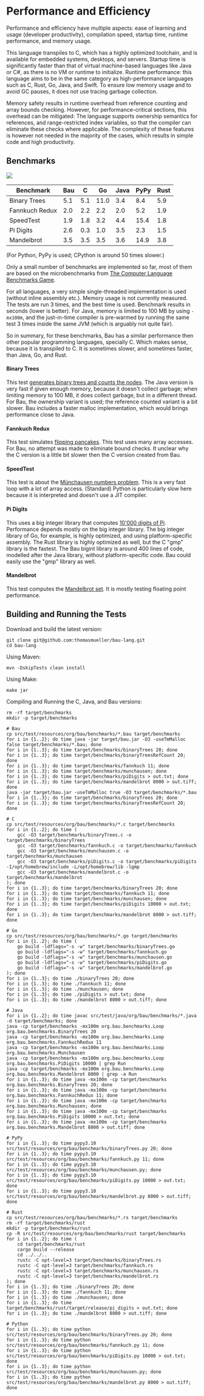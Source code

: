 # Performance and Efficiency

Performance and efficiency have multiple aspects: ease of learning and usage
(developer productivity), compilation speed, startup time, runtime performance, and memory usage.

This language transpiles to C, which has a highly optimized toolchain, and is available
for embedded systems, desktops, and servers.
Startup time is significantly faster than that of virtual machine-based languages like Java or C#, 
as there is no VM or runtime to initialize.
Runtime performance: this language aims to be in the same category as 
high-performance languages such as C, Rust, Go, Java, and Swift.
To ensure low memory usage and to avoid GC pauses, it does not use tracing garbage collection.

Memory safety results in runtime overhead from reference counting and array bounds checking.
However, for performance-critical sections, this overhead can be mitigated:
The language supports ownership semantics for references, and range-restricted index variables,
so that the compiler can eliminate these checks where applicable.
The complexity of these features is however not needed in the majority of the cases,
which results in simple code and high productivity.

## Benchmarks

<img src="performance.png">

| Benchmark              |  Bau |   C  |  Go  | Java | PyPy | Rust |
|------------------------|------|------|------|------|------|------|
| Binary Trees           |  5.1 |  5.1 | 11.0 |  3.4 |  8.4 |  5.9 |
| Fannkuch Redux         |  2.0 |  2.2 |  2.2 |  2.0 |  5.2 |  1.9 |
| SpeedTest              |  1.9 |  1.8 |  3.2 |  4.4 | 15.4 |  1.8 |
| Pi Digits              |  2.6 |  0.3 |  1.0 |  3.5 |  2.3 |  1.5 |
| Mandelbrot             |  3.5 |  3.5 |  3.5 |  3.6 | 14.9 |  3.8 |

(For Python, PyPy is used; CPython is around 50 times slower.)

Only a small number of benchmarks are implemented so far, most of them are based on
the microbenchmarks from <a href="https://benchmarksgame-team.pages.debian.net/benchmarksgame/index.html">The Computer Language Benchmarks Game</a>.

For all languages, a very simple single-threaded implementation is used 
(without inline assembly etc.).
Memory usage  is not currently measured.
The tests are run 3 times, and the best time is used.
Benchmark results in seconds (lower is better).
For Java, memory is limited to 100 MB by using `-mx100m`, 
and the just-in-time compiler is pre-warmed
by running the same test 3 times inside the same JVM 
(which is arguably not quite fair).

So in summary, for these benchmarks, Bau has a similar performance
then other popular programming languages, specially C.
Which makes sense, because it is transpiled to C.
It is sometimes slower, and sometimes faster, than Java, Go, and Rust.

#### Binary Trees

This test 
<a href="https://benchmarksgame-team.pages.debian.net/benchmarksgame/description/binarytrees.html#binarytrees">generates binary trees and counts the nodes</a>.
The Java version is very fast if given enough memory, because it doesn't collect garbage;
when limiting memory to 100 MB, it does collect garbage, but in a different thread.
For Bau, the ownership variant is used; the reference counted variant is a bit slower.
Bau includes a faster malloc implementation, which would brings performance close to Java.

#### Fannkuch Redux

This test simulates
<a href="https://benchmarksgame-team.pages.debian.net/benchmarksgame/description/fannkuchredux.html#fannkuchredux">flipping pancakes</a>.
This test uses many array accesses. For Bau, no attempt was made to eliminate bound checks.
It unclear why the C version is a little bit slower then the C version created from Bau.

#### SpeedTest

This test is about the <a href="https://github.com/jabbalaci/SpeedTests">Münchausen numbers problem</a>.
This is a very fast loop with a lot of array access. 
(Standard) Python is particularly slow here because it is interpreted and doesn't use a JIT compiler.

#### Pi Digits

This uses a big integer library that computes
<a href="https://benchmarksgame-team.pages.debian.net/benchmarksgame/description/pidigits.html#pidigits">10'000 digits of Pi</a>.
Performance depends mostly on the big integer library.
The big integer library of Go, for example, is highly optimized, and using platform-specific assembly.
The Rust library is highly optimized as well, but the C "gmp" library is the fastest.
The Bau bigint library is around 400 lines of code, modelled after the Java library,
without platform-specific code.
Bau could easily use the "gmp" library as well.

#### Mandelbrot

This test computes the
<a href="https://benchmarksgame-team.pages.debian.net/benchmarksgame/description/mandelbrot.html#mandelbrot">Mandelbrot set</a>.
It is mostly testing floating point performance.

## Building and Running the Tests

Download and build the latest version:

    git clone git@github.com:thomasmueller/bau-lang.git
    cd bau-lang

Using Maven:

    mvn -DskipTests clean install

Using Make:

    make jar

Compiling and Running the C, Java, and Bau versions:

    rm -rf target/benchmarks
    mkdir -p target/benchmarks

    # Bau
    cp src/test/resources/org/bau/benchmarks/*.bau target/benchmarks
    for i in {1..2}; do time java -jar target/bau.jar -O3 -useTmMalloc false target/benchmarks/*.bau; done
    for i in {1..3}; do time target/benchmarks/binaryTrees 20; done
    for i in {1..3}; do time target/benchmarks/binaryTreesRefCount 20; done
    for i in {1..3}; do time target/benchmarks/fannkuch 11; done
    for i in {1..3}; do time target/benchmarks/munchausen; done
    for i in {1..3}; do time target/benchmarks/piDigits > out.txt; done
    for i in {1..3}; do time target/benchmarks/mandelbrot 8000 > out.tiff; done
    java -jar target/bau.jar -useTmMalloc true -O3 target/benchmarks/*.bau
    for i in {1..3}; do time target/benchmarks/binaryTrees 20; done
    for i in {1..3}; do time target/benchmarks/binaryTreesRefCount 20; done

    # C
    cp src/test/resources/org/bau/benchmarks/*.c target/benchmarks
    for i in {1..2}; do time (
        gcc -O3 target/benchmarks/binaryTrees.c -o target/benchmarks/binaryTrees
        gcc -O3 target/benchmarks/fannkuch.c -o target/benchmarks/fannkuch
        gcc -O3 target/benchmarks/munchausen.c -o target/benchmarks/munchausen
        gcc -O3 target/benchmarks/piDigits.c -o target/benchmarks/piDigits -I/opt/homebrew/include -L/opt/homebrew/lib -lgmp
        gcc -O3 target/benchmarks/mandelbrot.c -o target/benchmarks/mandelbrot
    ); done
    for i in {1..3}; do time target/benchmarks/binaryTrees 20; done
    for i in {1..3}; do time target/benchmarks/fannkuch 11; done
    for i in {1..3}; do time target/benchmarks/munchausen; done
    for i in {1..3}; do time target/benchmarks/piDigits 10000 > out.txt; done
    for i in {1..3}; do time target/benchmarks/mandelbrot 8000 > out.tiff; done

    # Go
    cp src/test/resources/org/bau/benchmarks/*.go target/benchmarks
    for i in {1..2}; do time (
        go build -ldflags="-s -w" target/benchmarks/binaryTrees.go
        go build -ldflags="-s -w" target/benchmarks/fannkuch.go
        go build -ldflags="-s -w" target/benchmarks/munchausen.go
        go build -ldflags="-s -w" target/benchmarks/piDigits.go
        go build -ldflags="-s -w" target/benchmarks/mandelbrot.go
    ); done
    for i in {1..3}; do time ./binaryTrees 20; done
    for i in {1..3}; do time ./fannkuch 11; done
    for i in {1..3}; do time ./munchausen; done
    for i in {1..3}; do time ./piDigits > out.txt; done
    for i in {1..3}; do time ./mandelbrot 8000 > out.tiff; done

    # Java
    for i in {1..2}; do time javac src/test/java/org/bau/benchmarks/*.java -d target/benchmarks; done
    java -cp target/benchmarks -mx100m org.bau.benchmarks.Loop org.bau.benchmarks.BinaryTrees 20
    java -cp target/benchmarks -mx100m org.bau.benchmarks.Loop org.bau.benchmarks.FannkuchRedux 11
    java -cp target/benchmarks -mx100m org.bau.benchmarks.Loop org.bau.benchmarks.Munchausen
    java -cp target/benchmarks -mx100m org.bau.benchmarks.Loop org.bau.benchmarks.PiDigits 10000 | grep Run
    java -cp target/benchmarks -mx100m org.bau.benchmarks.Loop org.bau.benchmarks.Mandelbrot 8000 | grep -a Run
    for i in {1..3}; do time java -mx100m -cp target/benchmarks org.bau.benchmarks.BinaryTrees 20; done
    for i in {1..3}; do time java -mx100m -cp target/benchmarks org.bau.benchmarks.FannkuchRedux 11; done
    for i in {1..3}; do time java -mx100m -cp target/benchmarks org.bau.benchmarks.Munchausen; done
    for i in {1..3}; do time java -mx100m -cp target/benchmarks org.bau.benchmarks.PiDigits 10000 > out.txt; done
    for i in {1..3}; do time java -mx100m -cp target/benchmarks org.bau.benchmarks.Mandelbrot 8000 > out.tiff; done
    
    # PyPy
    for i in {1..3}; do time pypy3.10 src/test/resources/org/bau/benchmarks/binaryTrees.py 20; done
    for i in {1..3}; do time pypy3.10 src/test/resources/org/bau/benchmarks/fannkuch.py 11; done
    for i in {1..3}; do time pypy3.10 src/test/resources/org/bau/benchmarks/munchausen.py; done
    for i in {1..3}; do time pypy3.10 src/test/resources/org/bau/benchmarks/piDigits.py 10000 > out.txt; done
    for i in {1..3}; do time pypy3.10 src/test/resources/org/bau/benchmarks/mandelbrot.py 8000 > out.tiff; done
    
    # Rust
    cp src/test/resources/org/bau/benchmarks/*.rs target/benchmarks
    rm -rf target/benchmarks/rust
    mkdir -p target/benchmarks/rust
    cp -R src/test/resources/org/bau/benchmarks/rust target/benchmarks
    for i in {1..2}; do time (
        cd target/benchmarks/rust
        cargo build --release
        cd ../../..
        rustc -C opt-level=3 target/benchmarks/binaryTrees.rs
        rustc -C opt-level=3 target/benchmarks/fannkuch.rs
        rustc -C opt-level=3 target/benchmarks/munchausen.rs
        rustc -C opt-level=3 target/benchmarks/mandelbrot.rs
    ); done
    for i in {1..3}; do time ./binaryTrees 20; done
    for i in {1..3}; do time ./fannkuch 11; done
    for i in {1..3}; do time ./munchausen; done
    for i in {1..3}; do time target/benchmarks/rust/target/release/pi_digits > out.txt; done
    for i in {1..3}; do time ./mandelbrot 8000 > out.tiff; done

    # Python
    for i in {1..3}; do time python src/test/resources/org/bau/benchmarks/binaryTrees.py 20; done
    for i in {1..3}; do time python src/test/resources/org/bau/benchmarks/fannkuch.py 11; done
    for i in {1..3}; do time python src/test/resources/org/bau/benchmarks/piDigits.py 10000 > out.txt; done
    for i in {1..3}; do time python src/test/resources/org/bau/benchmarks/munchausen.py; done
    for i in {1..3}; do time python src/test/resources/org/bau/benchmarks/mandelbrot.py 8000 > out.tiff; done

